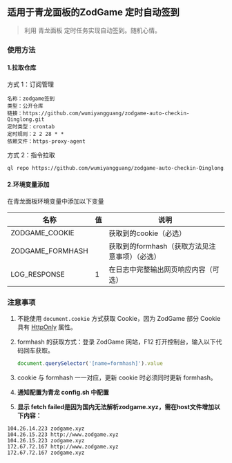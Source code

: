 ## 适用于青龙面板的ZodGame 定时自动签到

> 利用 青龙面板 定时任务实现自动签到。随机心情。

### 使用方法

 #### 1.拉取仓库

方式 1：订阅管理

```text
名称：zodgame签到
类型：公开仓库
链接：https://github.com/wumiyangguang/zodgame-auto-checkin-Qinglong.git
定时类型：crontab
定时规则：2 2 28 * *
依赖文件：https-proxy-agent
```

方式 2：指令拉取

```sh
ql repo https://github.com/wumiyangguang/zodgame-auto-checkin-Qinglong.git "" "" "https-proxy-agent"
 ```

#### 2.环境变量添加

在青龙面板环境变量中添加以下变量

| 名称                          | 值                | 说明         |
|-----------------------------|------------------|------------------|
| ZODGAME_COOKIE              |                  |获取到的cookie（必选） |
| ZODGAME_FORMHASH            |                  |获取到的formhash（获取方法见注意事项）（必选）|
| LOG_RESPONSE                |        1      |在日志中完整输出网页响应内容（可选）|

### 注意事项

1. 不能使用 `document.cookie` 方式获取 Cookie，因为 ZodGame 部分 Cookie 具有 [HttpOnly](https://developer.mozilla.org/zh-CN/docs/Web/HTTP/Guides/Cookies#%E9%99%90%E5%88%B6%E8%AE%BF%E9%97%AE_cookie) 属性。

2. formhash 的获取方式：登录 ZodGame 网站，F12 打开控制台，输入以下代码回车获取。

   ```Javascript
   document.querySelector('[name=formhash]').value
   ```

3. cookie 与 formhash 一一对应，更新 cookie 时必须同时更新 formhash。
  
4. **通知配置为青龙 config.sh 中配置**
5. **显示 fetch failed是因为国内无法解析zodgame.xyz，需在host文件增加以下内容：**

```104.26.14.223 http://www.zodgame.xyz
104.26.14.223 zodgame.xyz
104.26.15.223 http://www.zodgame.xyz
104.26.15.223 zodgame.xyz
172.67.72.167 http://www.zodgame.xyz
172.67.72.167 zodgame.xyz
```
